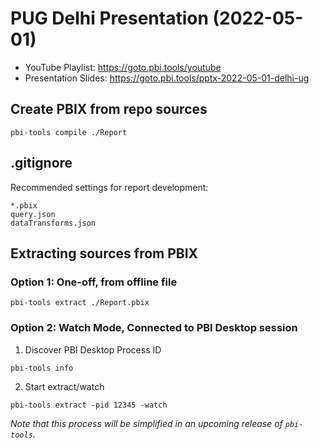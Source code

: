# PUG Delhi Presentation (2022-05-01)

- YouTube Playlist: <https://goto.pbi.tools/youtube>
- Presentation Slides: <https://goto.pbi.tools/pptx-2022-05-01-delhi-ug>

## Create PBIX from repo sources

```
pbi-tools compile ./Report
```

## .gitignore

Recommended settings for report development:

```
*.pbix
query.json
dataTransforms.json
```

## Extracting sources from PBIX

### Option 1: One-off, from offline file

```
pbi-tools extract ./Report.pbix
```

### Option 2: Watch Mode, Connected to PBI Desktop session

1. Discover PBI Desktop Process ID

```
pbi-tools info
```

2. Start extract/watch

```
pbi-tools extract -pid 12345 -watch
```

_Note that this process will be simplified in an upcoming release of `pbi-tools`._
